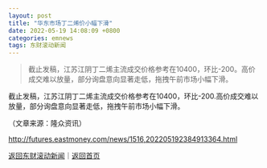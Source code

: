```yaml
---
layout: post
title: "华东市场丁二烯价小幅下滑"
date: 2022-05-19 14:08:09 +0800
categories: emnews
tags: 东财滚动新闻
---
```

> 截止发稿，江苏江阴丁二烯主流成交价格参考在10400，环比-200。高价成交难以放量，部分询盘意向显著走低，拖拽午前市场小幅下滑。

<p>截止发稿，江苏江阴丁二烯主流成交价格参考在10400，环比-200.高价成交难以放量，部分询盘意向显著走低，拖拽午前市场小幅下滑。</p><p class="em_media">（文章来源：隆众资讯）</p>

<http://futures.eastmoney.com/news/1516,202205192384913364.html>

[返回东财滚动新闻](//finews.withounder.com/emnews/)｜[返回首页](//finews.withounder.com/)
